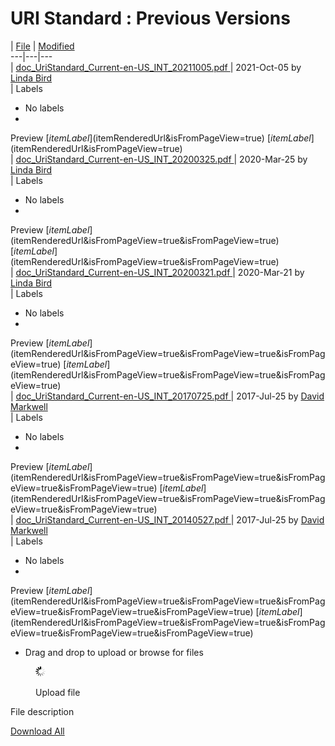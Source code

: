 # URI Standard : Previous Versions

  

|  [File](/display/DOCURI/Previous+Versions?sortBy=name&sortOrder=ascending) |  [Modified](/display/DOCURI/Previous+Versions?sortBy=date&sortOrder=ascending)  
---|---|---  
|  [ doc_UriStandard_Current-en-US_INT_20211005.pdf ](/download/attachments/29951181/doc_UriStandard_Current-en-US_INT_20211005.pdf?api=v2 "Download") |  2021-Oct-05 by [Linda Bird](    /display/~lbird
)  
|  Labels

  * No labels 
  * 
Preview [$itemLabel]($itemRenderedUrl&isFromPageView=true) [$itemLabel]($itemRenderedUrl&isFromPageView=true)  
|  [ doc_UriStandard_Current-en-US_INT_20200325.pdf ](/download/attachments/29951181/doc_UriStandard_Current-en-US_INT_20200325.pdf?api=v2 "Download") |  2020-Mar-25 by [Linda Bird](    /display/~lbird
)  
|  Labels

  * No labels 
  * 
Preview [$itemLabel]($itemRenderedUrl&isFromPageView=true&isFromPageView=true) [$itemLabel]($itemRenderedUrl&isFromPageView=true&isFromPageView=true)  
|  [ doc_UriStandard_Current-en-US_INT_20200321.pdf ](/download/attachments/29951181/doc_UriStandard_Current-en-US_INT_20200321.pdf?api=v2 "Download") |  2020-Mar-21 by [Linda Bird](    /display/~lbird
)  
|  Labels

  * No labels 
  * 
Preview [$itemLabel]($itemRenderedUrl&isFromPageView=true&isFromPageView=true&isFromPageView=true) [$itemLabel]($itemRenderedUrl&isFromPageView=true&isFromPageView=true&isFromPageView=true)  
|  [ doc_UriStandard_Current-en-US_INT_20170725.pdf ](/download/attachments/29951181/doc_UriStandard_Current-en-US_INT_20170725.pdf?api=v2 "Download") |  2017-Jul-25 by [David Markwell](    /display/~dmarkwell
)  
|  Labels

  * No labels 
  * 
Preview [$itemLabel]($itemRenderedUrl&isFromPageView=true&isFromPageView=true&isFromPageView=true&isFromPageView=true) [$itemLabel]($itemRenderedUrl&isFromPageView=true&isFromPageView=true&isFromPageView=true&isFromPageView=true)  
|  [ doc_UriStandard_Current-en-US_INT_20140527.pdf ](/download/attachments/29951181/doc_UriStandard_Current-en-US_INT_20140527.pdf?api=v2 "Download") |  2017-Jul-25 by [David Markwell](    /display/~dmarkwell
)  
|  Labels

  * No labels 
  * 
Preview [$itemLabel]($itemRenderedUrl&isFromPageView=true&isFromPageView=true&isFromPageView=true&isFromPageView=true&isFromPageView=true) [$itemLabel]($itemRenderedUrl&isFromPageView=true&isFromPageView=true&isFromPageView=true&isFromPageView=true&isFromPageView=true)  
  
* Drag and drop to upload or browse for files

<figure><img src="images/wait.gif" alt="" title=""><figcaption><p>Upload file</p></figcaption></figure>

File description

[Download All](/pages/downloadallattachments.action?pageId=29951181 "Download all the latest versions of attachments on this page as single zip file.")
